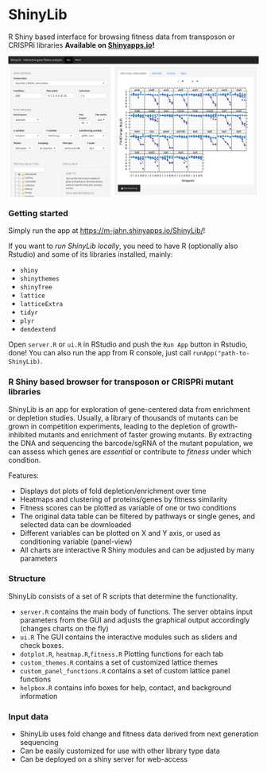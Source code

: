 # ShinyLib

R Shiny based interface for browsing fitness data from transposon or CRISPRi libraries
**Available on [Shinyapps.io](https://m-jahn.shinyapps.io/ShinyLib/)!**

<img src="example.png" width="800px" style="display: block; margin: auto;" />




### Getting started

Simply run the app at https://m-jahn.shinyapps.io/ShinyLib/!

If you want to *run ShinyLib locally*, you need to have R (optionally also Rstudio) and some of its libraries installed, mainly:

- `shiny`
- `shinythemes`
- `shinyTree`
- `lattice`
- `latticeExtra`
- `tidyr`
- `plyr`
- `dendextend`

Open `server.R` or `ui.R` in RStudio and push the `Run App` button in Rstudio, done!
You can also run the app from R console, just call `runApp("path-to-ShinyLib)`.

### R Shiny based browser for transposon or CRISPRi mutant libraries

ShinyLib is an app for exploration of gene-centered data from enrichment or depletion
studies. Usually, a library of thousands of mutants can be grown in competition experiments, leading to the depletion of growth-inhibited mutants and enrichment of faster growing mutants.
By extracting the DNA and sequencing the barcode/sgRNA of the mutant population, we can assess which genes are _essential_ or contribute to _fitness_ under which condition.

Features:

- Displays dot plots of fold depletion/enrichment over time
- Heatmaps and clustering of proteins/genes by fitness similarity
- Fitness scores can be plotted as variable of one or two conditions
- The original data table can be filtered by pathways or single genes, and selected data can be downloaded
- Different variables can be plotted on X and Y axis, or used as conditioning variable (panel-view)
- All charts are interactive R Shiny modules and can be adjusted by many parameters

### Structure

ShinyLib consists of a set of R scripts that determine the functionality.

- `server.R` contains the main body of functions. The server obtains input parameters from the GUI and adjusts the graphical output accordingly (changes charts on the fly)
- `ui.R` The GUI contains the interactive modules such as sliders and check boxes.
- `dotplot.R`, `heatmap.R`,`fitness.R` Plotting functions for each tab
- `custom_themes.R` contains a set of customized lattice themes
- `custom_panel_functions.R` contains a set of custom lattice panel functions
- `helpbox.R` contains info boxes for help, contact, and background information

### Input data

- ShinyLib uses fold change and fitness data derived from next generation sequencing
- Can be easily customized for use with other library type data
- Can be deployed on a shiny server for web-access
